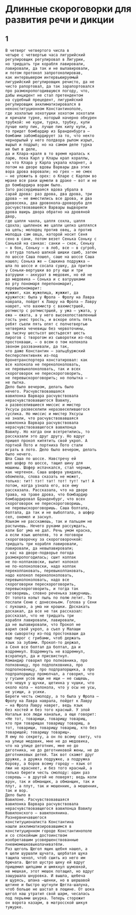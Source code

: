 # Длинные скороговорки для развития речи и дикции

## 1

	В четверг четвертого числа в
	четыре с четвертью часа лигурийский
	регулировщик регулировал в Лигурии,
	но тридцать три корабля лавировали,
	лавировали, да так и не вылавировали,
	и потом протокол запротоколировав,
	как интервьюером интервьюируемый
	лигурийский регулировщик речисто, да не
	чисто рапортовал, да так зарапортовался
	про размокропогодившуюся погоду, что,
	дабы инцидент не стал претендентом
	на судебный прецедент, лигурийский
	регулировщик акклиматизировался в
	неконституционном Константинополе,
	где хохлатые хохотушки хохотом хохотали
	и кричали турке, который начерно обкурен
	трубкой: не кури, турка, трубку, купи
	лучше кипу пик, лучше пик кипу купи, а
	то придет бомбардир из Бранденбурга —
	бомбами забомбардирует за то, что некто
	чернорылый у него полдвора рылом изрыл,
	вырыл и подрыл; но на самом деле турка
	не был в деле,
	да и Клара-краля в то время кралась к
	ларю, пока Карл у Клары крал кораллы,
	за что Клара у Карла украла кларнет, а
	потом на дворе вдовы Варвары два этих
	вора дрова воровали; но грех — не смех
	— не уложить в орех: о Кларе с Карлом во
	мраке все раки шумели в драке — вот и не
	до бомбардира ворам было.
	Зато рассердившаяся вдова убрала в
	сарай дрова: раз дрова, два дрова, три
	дрова — не вместились все дрова, и два
	дровосека, два дровокола-дроворуба для
	расчувствовавшейся Варвары выдворили
	дрова вширь двора обратно на дровяной
	двор,
	где цапля чахла, цапля сохла, цапля
	сдохла; цыпленок же цапли цепко цеплялся
	за цепь; молодец против овец, а против
	молодца сам овца, которой носит Сеня
	сено в сани, потом везет Сенька Соньку с
	Санькой на санках: санки — скок, Сеньку
	— в бок, Соньку — в лоб, все — в сугроб,
	а оттуда только шапкой шишки сшиб, затем
	по шоссе Саша пошел, саше на шоссе Саша
	нашел; Сонька же — Сашкина подружка —
	шла по шоссе и сосала сушку, да притом
	у Соньки-вертушки во рту еще и три
	ватрушки — аккурат в медовик, но ей не
	до медовика — Сонька и с ватрушками
	во рту пономаря перепономарит,
	перевыпономарит:
	жужжит, как жужелица, жужжит, да
	кружится: была у Фрола - Фролу на Лавра
	наврала, пойдет к Лавру на Фрола — Лавру
	наврет, что вахмистр с вахмистршей,
	ротмистр с ротмистршей, у ужа — ужата, у
	ежа — ежата, а у него высокопоставленный
	гость унес трость, и вскоре опять пять
	ребят съели пять опят с полчетвертью
	четверика чечевицы без червоточины,
	да тысячу шестьсот шестьдесят шесть
	пирогов с творогом из сыворотки из-под
	простокваши, — о всем о том колокола
	звоном раззванивали, да так,
	что даже Константин — зальцбуржский
	бесперспективняк из-под
	бронетранспортера констатировал: как
	все колокола не переколоколовать,
	не перевыколоколовать, так и всех
	скороговорок не перескороговорить,
	не перевыскороговорить; но попытка —
	не пытка.
	Дело было вечером, делать было
	нечего. Расчувствовавшаяся
	вавилонка Варвара расчувствовала
	нерасчувствовавшегося Вавилу,
	а развеселившиеся миссис и мистер
	Уксусы развеселили неразвеселившегося
	суслика. Но миссис и мистер Уксусы
	не знали, что расчувствовавшаяся
	вавилонка Варвара расчувствовала
	нерасчувствовавшегося вавилонца
	Вавилу. Но когда они всетретились, то
	рассказали это друг другу. Но вдруг
	пришел прокоп кипятить свой укроп. А
	портной Пото и портниха Пото стали
	играть в лото. Дело было вечером, делать
	было нечего.
	Шла Саша по шоссе. Навстречу ей
	шел шофер по шоссе, тащил шину для
	машины. Шофер испачкался, стал черным,
	как чертенок. Саша шофера увидала,
	обомлела, слова сказать не может,
	только: тит! тэт! тат! тот! тут! тыт! А
	потом, когда узнала его, все ему
	рассказала. Рассказала, что на дворе
	трава, на траве дрова, что бомбардир
	бомбардировал Бранденбург, что всех
	скороговорок не перескороговоришь,
	не перевыскороговоришь. Саша болтала,
	болтала, да так и не выболтала, а шофер
	сел, онемел и заснул.
	Языком не расскажешь, так и пальцем не
	растычешь. Нечего руками рассуждать,
	коли Бог ума не дал. Речь умом красна,
	а если язык шепеляв, то и поговори
	скороговорочку за скороговорочкой:
	тридцать три корабля лавировали,
	лавировали, да невылавировали;
	у нас на дворе-подворье погода
	размокропогодилась; сшит колпак
	не по-колпаковски, вылит колокол
	не по-колоколовски, надо колпак
	переколпаковать, перевыколпаковать,
	надо колокол переколоколовать,
	перевыколоколовать, надо все
	скороговорки перескороговорить,
	перевыскороговорить, и тогда так
	заговоришь, словно реченька зажурчишь.
	От топота копыт пыль по полю летит. То
	послали Сеню с донесеньем. Голова у Сени
	с лукошко, а ума ни крошки. Доскакать
	доскакал, да все не так рассказал:
	рассказал, что не тридцать три
	корабля лавировали, лавировали,
	да не вылавировали, что Прокоп не
	варил свой укроп, а съел у Малаши
	всю сыворотку из-под простокваши да
	еще пирог с грибами, чтоб держать
	язык за зубами. Прокоп-то держал,
	а Сеня все болтал да болтал, да и
	вздремнул. Вздремнуть не вздремнул,
	всхрапнул, да и присвистнул.
	Командир говорил про полковника, про
	полковницу, про подполковника, про
	подполковницу, про подпрапорщика, а про
	подпрапорщицу промолчал, а говорил, что
	у гусыни усов ищи не ищи — не сыщешь,
	что чешуя у щучки, щетинка у чушки, что
	около кола — колокола, что у осы не усы,
	не усищи, а усики.
	Береги честь смолоду, а то была у Фрола —
	Фролу на Лавра наврала, пойдет к Лавру
	— на Фрола Лавру наврет, ведь язык
	без костей и без того красный. У злой
	Натальи все люди канальи, а еще говорит:
	«Не тот, товарищи, товарищу товарищ,
	кто при товарищах товарищу товарищ, а
	тот, товарищи, товарищу товарищ, кто без
	товарищей; товарищу товарищ».
	Я ему по секрету, а он по всему свету, что
	на улице медовик, мне не до медовика,
	что на улице деготник, мне не до
	деготника, не до деготниковой жены, не до
	деготниковых детей. Так вот скажет друг
	дружке, а дружка подружке, а подружка
	борову, а боров всему городу — язык от
	лжи не краснеет, и без того красный, а
	только береги честь смолоду: один раз
	соврешь — в другой не поверят; ведь коли
	врун, так и обманщик, а обманщик, так и
	плут, а плут, так и мошенник, а мошенник,
	так и вор.
	Дело было в
	Вавилоне. Расчувствовавшаяся
	вавилонка Варвара расчувствовала
	нерасчувствовавщегося вавилонца Вавилу
	Вавилонского — вавилонянина.
	Разнервничавшегося
	конституционалиста Константина
	нашли акклиматизировавшимся в
	конституцирнном городе Константинополе
	и со спокойным достоинством
	изобретавшим усовершенствованные
	пневмомешковыколачиватёли.
	Раз щеголь Щегол ящик щебня нашел, а
	в щели шуршали щучата, щербатая щука
	тащила чехол, чтоб сшить из него им
	брючата. Щегол шустро щеку ей вдруг
	прищемил щипцами и шмякнул шумовкой,
	не мешкая, этот мешок потащил, но вдруг
	зашуршала шнуровка. И вышла, щебеча
	и щурясь, шпана —щенки, но в шершавой
	щетине и быстро шугнули Щегла-шалуна,
	чтоб больше не шастал в лощине. От шока
	щегол наш утратил свой шарм, чесалась
	под перьями шкурка. Теперь сторожит
	он ворота казарм, в матросской шикуя
	тужурке.
